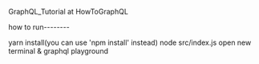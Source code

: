 GraphQL_Tutorial at HowToGraphQL

how to run--------

yarn install(you can use 'npm install' instead)
node src/index.js
open new terminal & graphql playground
